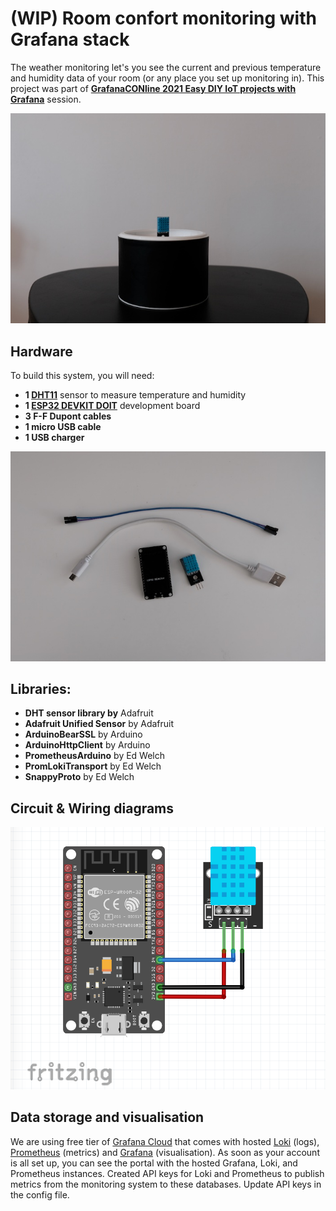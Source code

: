 # (WIP) Room confort monitoring with Grafana stack

The weather monitoring let's you see the current and previous temperature and humidity data of your room (or any place you set up monitoring in). This project was part of **[GrafanaCONline 2021 Easy DIY IoT projects with Grafana](https://grafana.com/go/grafanaconline/2021/diy-iot/)** session.

<img src="imgs/monitor.jpg" width="700" title="Image of how the system looks">

## Hardware

To build this system, you will need:

- **1 [DHT11](https://components101.com/sensors/dht11-temperature-sensor)** sensor to measure temperature and humidity
- **1 [ESP32 DEVKIT DOIT](https://randomnerdtutorials.com/getting-started-with-esp32/)** development board
- **3 F-F Dupont cables**
- **1 micro USB cable**
- **1 USB charger**

![Image of hardware](imgs/parts.jpg)

## Libraries:

- **DHT sensor library by** Adafruit
- **Adafruit Unified Sensor** by Adafruit
- **ArduinoBearSSL** by Arduino
- **ArduinoHttpClient** by Arduino
- **PrometheusArduino** by Ed Welch
- **PromLokiTransport** by Ed Welch
- **SnappyProto** by Ed Welch

## Circuit & Wiring diagrams

<img src="imgs/wire_diagram.png" width="700" title="Wire diagram">

## Data storage and visualisation

We are using free tier of [Grafana Cloud](https://grafana.com/products/cloud/) that comes with hosted [Loki](https://grafana.com/oss/loki/) (logs), [Prometheus](https://grafana.com/oss/prometheus/) (metrics) and [Grafana](https://grafana.com/oss/grafana/) (visualisation). As soon as your account is all set up, you can see the portal with the hosted Grafana, Loki, and Prometheus instances. Created API keys for Loki and Prometheus to publish metrics from the monitoring system to these databases. Update API keys in the config file.
